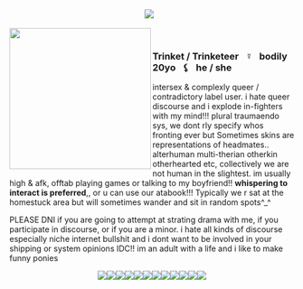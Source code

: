 ‎ <p align="center">![](https://komarev.com/ghpvc/?username=infusedtreat&color=fac188&style=flat&label=genders)⠀</p>

<img src="https://i.postimg.cc/tJXctLNv/image-2025-06-12-234909223-removebg-preview.png" align="left" style="width: 250;"><br></p><h3 align="left">Trinket / Trinketeer⠀☿⠀bodily 20yo⠀⚸⠀he / she</h3>  <p>intersex & complexly queer / contradictory label user. i hate queer discourse and i explode in-fighters with my mind!!! plural traumaendo sys, we dont rly specify whos fronting ever but Sometimes skins are representations of headmates.. alterhuman multi-therian otherkin otherhearted  etc, collectively we are not human in the slightest. im usually high & afk, offtab playing games or talking to my boyfriend!! <b> whispering to interact is preferred</b>,, or u can use our atabook!!! Typically we r sat at the homestuck area but will sometimes wander and sit in random spots^_^ </p><p>PLEASE DNI if you are going to attempt at strating drama with me, if you participate in discourse, or if you are a minor. i hate all kinds of discourse especially niche internet bullshit and i dont want to be involved in your shipping or system opinions IDC!! im an adult with a life and i like to make funny ponies</p>
 
<p align="center"><image src="sonic rainboom.webp"><image src="3ds gif.webp"><image src="domo heart.png"><image src="abducted.png"><image src="nyan stamp.webp"><image src="lps.webp"><image src="yaoi surprise.png"><image src="john2.webp"><image src="tomodachi life.png"><image src="wiggly.png"><image src="kyute.webp"><image src="fight hate.webp">
